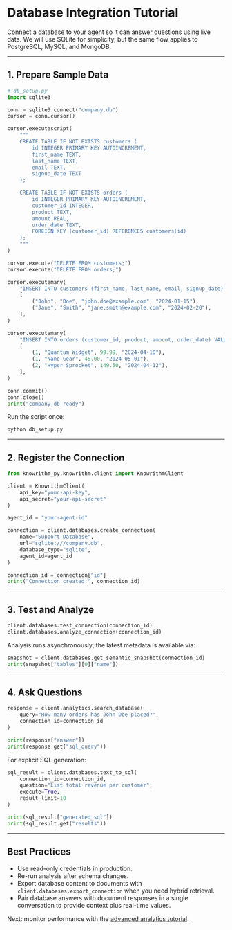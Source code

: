 ﻿# Database Integration Tutorial

Connect a database to your agent so it can answer questions using live data. We will use SQLite for simplicity, but the same flow applies to PostgreSQL, MySQL, and MongoDB.

---

## 1. Prepare Sample Data

```python
# db_setup.py
import sqlite3

conn = sqlite3.connect("company.db")
cursor = conn.cursor()

cursor.executescript(
    """
    CREATE TABLE IF NOT EXISTS customers (
        id INTEGER PRIMARY KEY AUTOINCREMENT,
        first_name TEXT,
        last_name TEXT,
        email TEXT,
        signup_date TEXT
    );

    CREATE TABLE IF NOT EXISTS orders (
        id INTEGER PRIMARY KEY AUTOINCREMENT,
        customer_id INTEGER,
        product TEXT,
        amount REAL,
        order_date TEXT,
        FOREIGN KEY (customer_id) REFERENCES customers(id)
    );
    """
)

cursor.execute("DELETE FROM customers;")
cursor.execute("DELETE FROM orders;")

cursor.executemany(
    "INSERT INTO customers (first_name, last_name, email, signup_date) VALUES (?, ?, ?, ?)",
    [
        ("John", "Doe", "john.doe@example.com", "2024-01-15"),
        ("Jane", "Smith", "jane.smith@example.com", "2024-02-20"),
    ],
)

cursor.executemany(
    "INSERT INTO orders (customer_id, product, amount, order_date) VALUES (?, ?, ?, ?)",
    [
        (1, "Quantum Widget", 99.99, "2024-04-10"),
        (1, "Nano Gear", 45.00, "2024-05-01"),
        (2, "Hyper Sprocket", 149.50, "2024-04-12"),
    ],
)

conn.commit()
conn.close()
print("company.db ready")
```

Run the script once:

```bash
python db_setup.py
```

---

## 2. Register the Connection

```python
from knowrithm_py.knowrithm.client import KnowrithmClient

client = KnowrithmClient(
    api_key="your-api-key",
    api_secret="your-api-secret"
)

agent_id = "your-agent-id"

connection = client.databases.create_connection(
    name="Support Database",
    url="sqlite:///company.db",
    database_type="sqlite",
    agent_id=agent_id
)

connection_id = connection["id"]
print("Connection created:", connection_id)
```

---

## 3. Test and Analyze

```python
client.databases.test_connection(connection_id)
client.databases.analyze_connection(connection_id)
```

Analysis runs asynchronously; the latest metadata is available via:

```python
snapshot = client.databases.get_semantic_snapshot(connection_id)
print(snapshot["tables"][0]["name"])
```

---

## 4. Ask Questions

```python
response = client.analytics.search_database(
    query="How many orders has John Doe placed?",
    connection_id=connection_id
)

print(response["answer"])
print(response.get("sql_query"))
```

For explicit SQL generation:

```python
sql_result = client.databases.text_to_sql(
    connection_id=connection_id,
    question="List total revenue per customer",
    execute=True,
    result_limit=10
)

print(sql_result["generated_sql"])
print(sql_result.get("results"))
```

---

## Best Practices

- Use read-only credentials in production.
- Re-run analysis after schema changes.
- Export database content to documents with `client.databases.export_connection` when you need hybrid retrieval.
- Pair database answers with document responses in a single conversation to provide context plus real-time values.

Next: monitor performance with the [advanced analytics tutorial](advanced-analytics.md).






